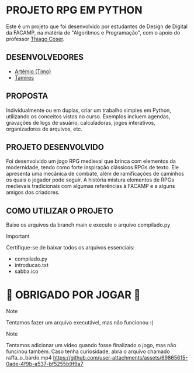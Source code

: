 # PROJETO RPG EM PYTHON
Este é um projeto que foi desenvolvido por estudantes de Design de Digital da FACAMP, na matéria de "Algoritmos e Programação", com o apoio do professor [Thiago Coser](https://github.com/ThiagoCoser).

## DESENVOLVEDORES
- [Artêmio (Timo)](https://github.com/Thaymoz)
- [Tamires](https://github.com/itstaris)

## PROPOSTA
Individualmente ou em duplas, criar um trabalho simples em Python, utilizando os conceitos vistos no curso. Exemplos incluem agendas, gravações de logs de usuário, calculadoras, jogos interativos, organizadores de arquivos, etc.

## PROJETO DESENVOLVIDO
Foi desenvolvido um jogo RPG medieval que brinca com elementos da modernidade, tendo como forte inspiração clássicos RPGs de texto. Ele apresenta uma mecânica de combate, além de ramificações de caminhos os quais o jogador pode seguir.
A história mistura elementos de RPGs medievais tradicionais com algumas referências à FACAMP e a alguns amigos dos criadores.

## COMO UTILIZAR O PROJETO
Baixe os arquivos da branch main e execute o arquivo compilado.py

> [!IMPORTANT]
> Certifique-se de baixar todos os arquivos essenciais:
> - compilado.py
> - introducao.txt
> - sabba.ico

# :white_heart: OBRIGADO POR JOGAR :white_heart:

> [!NOTE]
> Tentamos fazer um arquivo executável, mas não funcionou :(

> [!NOTE]
> Tentamos adicionar um vídeo quando fosse finalizado o jogo, mas não funcinou também. Caso tenha curiosidade, abra o arquivo chamado raffa_o_bardo.mp4
> https://github.com/user-attachments/assets/69865615-0ade-4f9b-a537-bf5255b9f9a7
